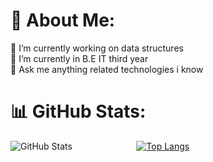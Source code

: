 # 💫 About Me:
🔭 I’m currently working on data structures<br>🌱 I’m currently in B.E IT third year<br>💬 Ask me anything related technologies i know <br>


# 📊 GitHub Stats:

![GitHub Stats](https://github-readme-stats.vercel.app/api?username=rohitpatil-123&theme=tokyonight)
&nbsp;&nbsp;&nbsp;&nbsp;&nbsp;&nbsp;&nbsp;&nbsp;&nbsp;&nbsp;&nbsp;&nbsp;&nbsp;&nbsp;&nbsp;&nbsp;&nbsp;&nbsp;&nbsp;&nbsp;&nbsp;&nbsp;&nbsp;&nbsp;
[![Top Langs](https://github-readme-stats.vercel.app/api/top-langs/?username=rohitpatil-123&layout=compact&theme=tokyonight)](https://github.com/rohitpatil-123/github-readme-stats)
<!-- <img align="right" height=100% src="https://github-readme-stats.vercel.app/api/top-langs/?username=rohitpatil-123&langs_count=8&show_icons=true&theme=tokyonight"></br>
![rohit's github stats](https://github-readme-stats.vercel.app/api?username=rohitpatil-123&count_private=true&show_icons=true&theme=tokyonight)</br>
 -->

